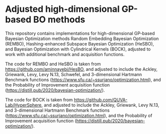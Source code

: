 # Adjusted high-dimensional GP-based BO methods
This repository contains implementations for high-dimensional GP-based Bayesian Optimization methods Random Embedding Bayesian Optimization (REMBO), Hashing-enhanced Subspace Bayesian Optimization (HeSBO), and Bayesian Optimization with Cylindrical Kernels (BOCK), adjusted to work with additional benchmark and acquisition functions.

The code for REMBO and HeSBO is taken from https://github.com/aminnayebi/HesBO, and adjusted to include the Ackley, Griewank, Levy, Levy N.13, Schwefel, and 3-dimensional Hartmann Benchmark functions (https://www.sfu.ca/~ssurjano/optimization.html), and the Probability of Improvement acquisition function (https://distill.pub/2020/bayesian-optimization/).

The code for BOCK is taken from https://github.com/QUVA-Lab/HyperSphere, and adjusted to include the Ackley, Griewank, Levy N.13, and 3-dimensional Hartmann Benchmark functions (https://www.sfu.ca/~ssurjano/optimization.html), and the Probability of Improvement acquisition function (https://distill.pub/2020/bayesian-optimization/).
